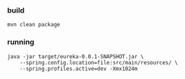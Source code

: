 ### build

```shell script
mvn clean package
```

### running

```shell script
java -jar target/eureka-0.0.1-SNAPSHOT.jar \
    --spring.config.location=file:src/main/resources/ \
    --spring.profiles.active=dev -Xmx1024m
```
